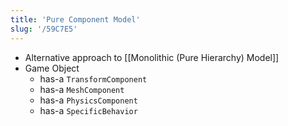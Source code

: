```yaml
---
title: 'Pure Component Model'
slug: '/59C7E5'
---
```


- Alternative approach to [[Monolithic (Pure Hierarchy) Model]]
- Game Object
  - has-a `TransformComponent`
  - has-a `MeshComponent`
  - has-a `PhysicsComponent`
  - has-a `SpecificBehavior`
